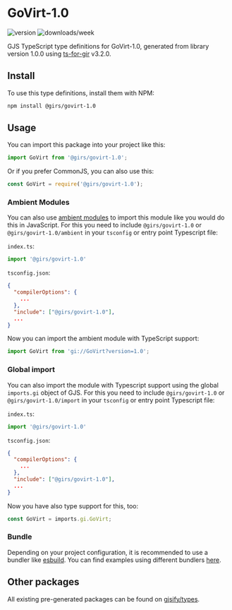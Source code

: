 
# GoVirt-1.0

![version](https://img.shields.io/npm/v/@girs/govirt-1.0)
![downloads/week](https://img.shields.io/npm/dw/@girs/govirt-1.0)


GJS TypeScript type definitions for GoVirt-1.0, generated from library version 1.0.0 using [ts-for-gir](https://github.com/gjsify/ts-for-gir) v3.2.0.


## Install

To use this type definitions, install them with NPM:
```bash
npm install @girs/govirt-1.0
```

## Usage

You can import this package into your project like this:
```ts
import GoVirt from '@girs/govirt-1.0';
```

Or if you prefer CommonJS, you can also use this:
```ts
const GoVirt = require('@girs/govirt-1.0');
```

### Ambient Modules

You can also use [ambient modules](https://github.com/gjsify/ts-for-gir/tree/main/packages/cli#ambient-modules) to import this module like you would do this in JavaScript.
For this you need to include `@girs/govirt-1.0` or `@girs/govirt-1.0/ambient` in your `tsconfig` or entry point Typescript file:

`index.ts`:
```ts
import '@girs/govirt-1.0'
```

`tsconfig.json`:
```json
{
  "compilerOptions": {
    ...
  },
  "include": ["@girs/govirt-1.0"],
  ...
}
```

Now you can import the ambient module with TypeScript support: 

```ts
import GoVirt from 'gi://GoVirt?version=1.0';
```

### Global import

You can also import the module with Typescript support using the global `imports.gi` object of GJS.
For this you need to include `@girs/govirt-1.0` or `@girs/govirt-1.0/import` in your `tsconfig` or entry point Typescript file:

`index.ts`:
```ts
import '@girs/govirt-1.0'
```

`tsconfig.json`:
```json
{
  "compilerOptions": {
    ...
  },
  "include": ["@girs/govirt-1.0"],
  ...
}
```

Now you have also type support for this, too:

```ts
const GoVirt = imports.gi.GoVirt;
```

### Bundle

Depending on your project configuration, it is recommended to use a bundler like [esbuild](https://esbuild.github.io/). You can find examples using different bundlers [here](https://github.com/gjsify/ts-for-gir/tree/main/examples).

## Other packages

All existing pre-generated packages can be found on [gjsify/types](https://github.com/gjsify/types).

